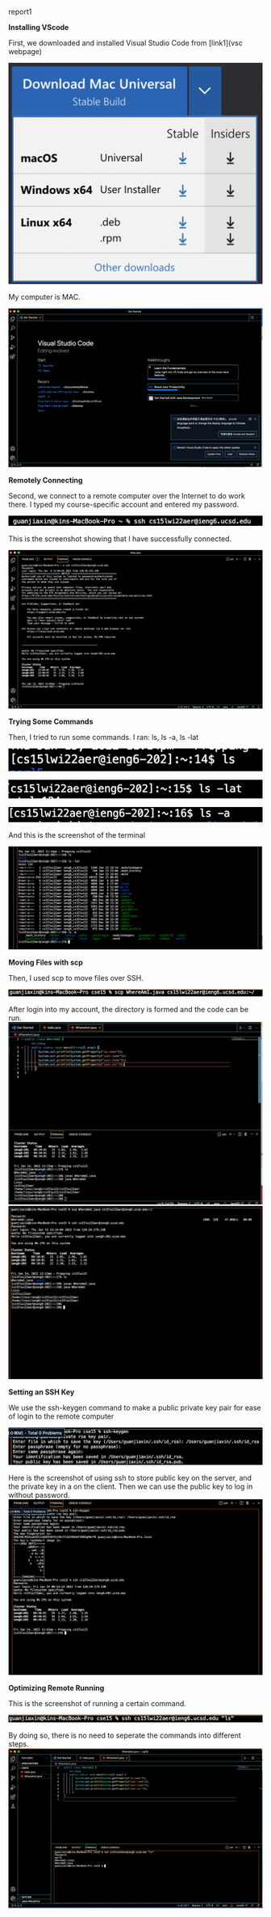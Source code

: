 report1

**Installing VScode**

First, we downloaded and installed Visual Studio Code from [link1](vsc webpage)

![image](p8.png)

My computer is MAC.

![Image](p1.png)

**Remotely Connecting**

Second, we connect to a remote computer over the Internet to do work there.
I typed my course-specific account and entered my password.

![image](p9.png)

This is the screenshot showing that I have successfully connected.

![Image](p2.png)

**Trying Some Commands**

Then, I tried to run some commands.
I ran: ls, ls -a, ls -lat

![image](p10.png)

![image](p11.png)

![image](p12.png)

And this is the screenshot of the terminal

![Image](p3.png)

**Moving Files with scp**

Then, I used scp to move files over SSH.

![image](p13.png)

After login into my account, the directory is formed and the code can be run.
![Image](p4.png)
![Image](p5.png)

**Setting an SSH Key**

We use the ssh-keygen command to make a public private key pair for ease of login to the remote computer 

![image](p14.png)

Here is the screenshot of using ssh to store public key on the server, and the private key in a  on the client. 
Then we can use the public key to log in without password.
![Image](p6.png)

**Optimizing Remote Running**

This is the screenshot of running a certain command.

![image](p15.png)

By doing so, there is no need to seperate the commands into different steps.
![Image](p7.png)


